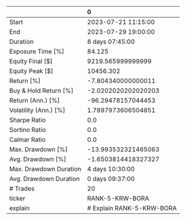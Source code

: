 |                        | 0                         |
|:-----------------------|:--------------------------|
| Start                  | 2023-07-21 11:15:00       |
| End                    | 2023-07-29 19:00:00       |
| Duration               | 8 days 07:45:00           |
| Exposure Time [%]      | 84.125                    |
| Equity Final [$]       | 9219.565999999999         |
| Equity Peak [$]        | 10456.302                 |
| Return [%]             | -7.804340000000011        |
| Buy & Hold Return [%]  | -2.0202020202020203       |
| Return (Ann.) [%]      | -96.29478157044453        |
| Volatility (Ann.) [%]  | 1.7897973606504851        |
| Sharpe Ratio           | 0.0                       |
| Sortino Ratio          | 0.0                       |
| Calmar Ratio           | 0.0                       |
| Max. Drawdown [%]      | -13.993532321465063       |
| Avg. Drawdown [%]      | -1.6503814418327327       |
| Max. Drawdown Duration | 4 days 10:30:00           |
| Avg. Drawdown Duration | 0 days 09:37:00           |
| # Trades               | 20                        |
| ticker                 | RANK-5-KRW-BORA           |
| explain                | # Explain RANK-5-KRW-BORA |